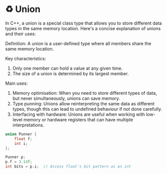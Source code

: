 # ♻️ Union

In C++, a union is a special class type that allows you to store different data types in the same memory location. Here's a concise explanation of unions and their uses:

Definition: A union is a user-defined type where all members share the same memory location.

Key characteristics:

1. Only one member can hold a value at any given time.
2. The size of a union is determined by its largest member.

Main uses:

1. Memory optimisation: When you need to store different types of data, but never simultaneously, unions can save memory.
2. Type punning: Unions allow reinterpreting the same data as different types, though this can lead to undefined behaviour if not done carefully.
3. Interfacing with hardware: Unions are useful when working with low-level memory or hardware registers that can have multiple interpretations.

```cpp
union Punner {
    float f;
    int i;
};

Punner p;
p.f = 3.14f;
int bits = p.i;  // Access float's bit pattern as an int
```
